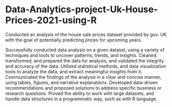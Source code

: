 # Data-Analytics-project-Uk-House-Prices-2021-using-R
Conducted an analysis of the house sale prices dataset provided by gov. UK with the goal of potentially predicting prices for upcoming years.


Successfully conducted data analysis on a given dataset, using a variety of techniques and tools to uncover patterns, trends, and insights. 
Cleaned, transformed, and prepared the data for analysis, and validated the integrity and accuracy of the data. Utilized statistical methods, and data visualization tools to analyze the data, and extract meaningful insights from it. 
Communicated the findings of the analysis in a clear and concise manner, using tables, figures, and narrative explanations. 
Developed data-driven recommendations and proposed solutions to address specific business or research questions. 
Proved the ability to work with large datasets, and handle data structures in a programmatic way, such as with R language.
